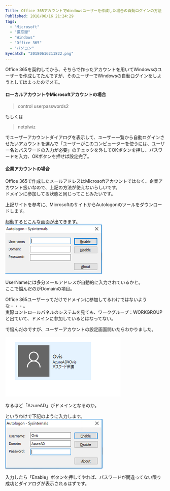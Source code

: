 ```yaml
---
Title: Office 365アカウントでWindowsユーザーを作成した場合の自動ログインの方法
Published: 2018/06/16 21:24:29
Tags:
  - "Microsoft"
  - "備忘録"
  - "Windows"
  - "Office 365"
  - "パソコン"
Eyecatch: "20180616211822.png"
---
```

<?# Twitter 1007962572476186624 /?>


Office 365を契約してから、そちらで作ったアカウントを用いてWindowsのユーザーを作成してたんですが、そのユーザーでWindowsの自動ログインをしようとしてはまったのでメモ。  



#### ローカルアカウントやMicrosoftアカウントの場合  
> control userpasswords2    

もしくは  

> netplwiz  

でユーザーアカウントダイアログを表示して、ユーザー一覧から自動ログインさせたいアカウントを選んで「ユーザーがこのコンピューターを使うには、ユーザー名とパスワードの入力が必要」のチェックを外してOKボタンを押し、パスワードを入力、OKボタンを押せば設定完了。  

#### 企業アカウントの場合  
Office 365で作成したメールアドレスはMicrosoftアカウントではなく、企業アカウント扱いなので、上記の方法が使えないらしいです。  
ドメインに参加してる状態と同じってことみたいです。  

<?# EmbedLink "http://www.atmarkit.co.jp/ait/articles/1306/17/news054.html" /?>

上記サイトを参考に、MicrosoftのサイトからAutologonのツールをダウンロードします。  

<?# EmbedLink "http://technet.microsoft.com/ja-jp/sysinternals/bb963905.aspx" /?>

起動するとこんな画面が出てきます。  
![](20180616211822.png) 

UserNameには多分メールアドレスが自動的に入力されているかと。  
ここで悩んだのがDomainの項目。  

Office 365ユーザーってだけでドメインに参加してるわけではないような・・・。  
実際コントロールパネルのシステムを見ても、ワークグループ：WORKGROUPと出ていて、ドメインに参加しているとはなってない。  

で悩んだのですが、ユーザーアカウントの設定画面開いたらわかりました。  

![](20180616212210.png)   

なるほど「AzureAD」がドメインとなるのか。  

というわけで下記のように入力します。  
![](20180616211804.png)   

入力したら「Enable」ボタンを押してやれば、パスワードが間違ってない限り成功とダイアログが表示されるはずです。  
